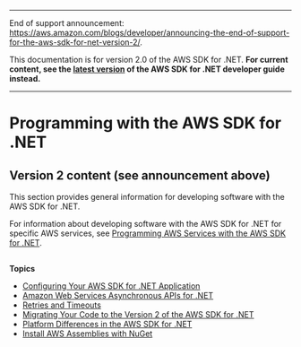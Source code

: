 --------

End of support announcement: [https://aws\.amazon\.com/blogs/developer/announcing\-the\-end\-of\-support\-for\-the\-aws\-sdk\-for\-net\-version\-2/](https://aws.amazon.com/blogs/developer/announcing-the-end-of-support-for-the-aws-sdk-for-net-version-2/)\.

 This documentation is for version 2\.0 of the AWS SDK for \.NET\. **For current content, see the [latest version](https://docs.aws.amazon.com/sdk-for-net/latest/developer-guide) of the AWS SDK for \.NET developer guide instead\.**

--------

# Programming with the AWS SDK for \.NET<a name="net-dg-programming-techniques"></a>

## Version 2 content \(see announcement above\)<a name="w3aac11b3b1"></a>

This section provides general information for developing software with the AWS SDK for \.NET\.

For information about developing software with the AWS SDK for \.NET for specific AWS services, see [Programming AWS Services with the AWS SDK for \.NET](tutorials-examples.md)\.

## <a name="w3aac11b5"></a>

**Topics**
+ [Configuring Your AWS SDK for \.NET Application](net-dg-config.md)
+  [Amazon Web Services Asynchronous APIs for \.NET](sdk-net-async-api.md) 
+  [Retries and Timeouts](retries-timeouts.md) 
+  [ Migrating Your Code to the Version 2 of the AWS SDK for \.NET](migration-v2-net-sdk.md) 
+  [Platform Differences in the AWS SDK for \.NET](net-dg-platform-diffs-v2.md) 
+  [Install AWS Assemblies with NuGet](net-dg-nuget.md) 